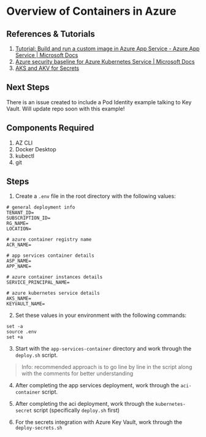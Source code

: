 # Overview of Containers in Azure

## References & Tutorials

1. [Tutorial: Build and run a custom image in Azure App Service - Azure App Service | Microsoft Docs](https://docs.microsoft.com/en-us/azure/app-service/tutorial-custom-container?pivots=container-linux)
2. [Azure security baseline for Azure Kubernetes Service | Microsoft Docs](https://docs.microsoft.com/en-us/security/benchmark/azure/baselines/aks-security-baseline)
3. [AKS and AKV for Secrets](https://docs.microsoft.com/en-us/azure/aks/csi-secrets-store-driver)

## Next Steps

There is an issue created to include a Pod Identity example talking to Key Vault. Will update repo soon with this example!

## Components Required

1. AZ CLI
2. Docker Desktop
3. kubectl
4. git

## Steps

1. Create a `.env` file in the root directory with the following values:

```
# general deployment info
TENANT_ID=
SUBSCRIPTION_ID=
RG_NAME=
LOCATION=

# azure container registry name
ACR_NAME=

# app services container details
ASP_NAME=
APP_NAME=

# azure container instances details
SERVICE_PRINCIPAL_NAME=

# azure kubernetes service details
AKS_NAME=
KEYVAULT_NAME=
```

2. Set these values in your environment with the following commands:

```
set -a
source .env
set +a
```

3. Start with the `app-services-container` directory and work through the `deploy.sh` script.

>Info: recommended approach is to go line by line in the script along with the comments for better understanding

4. After completing the app services deployment, work through the `aci-container` script.

5. After completing the aci deployment, work through the `kubernetes-secret` script (specifically `deploy.sh` first)

6. For the secrets integration with Azure Key Vault, work through the `deploy-secrets.sh` 
